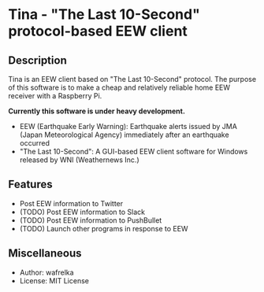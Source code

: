 # Tina - "The Last 10-Second" protocol-based EEW client


## Description

Tina is an EEW client based on "The Last 10-Second" protocol.
The purpose of this software is to make a cheap and relatively reliable
home EEW receiver with a Raspberry Pi.

**Currently this software is under heavy development.**

- EEW (Earthquake Early Warning):
Earthquake alerts issued by JMA (Japan Meteorological Agency)
immediately after an earthquake occurred
- "The Last 10-Second":
A GUI-based EEW client software for Windows released by WNI (Weathernews Inc.)


## Features

- Post EEW information to Twitter
- (TODO) Post EEW information to Slack
- (TODO) Post EEW information to PushBullet
- (TODO) Launch other programs in response to EEW


## Miscellaneous

- Author: wafrelka
- License: MIT License

